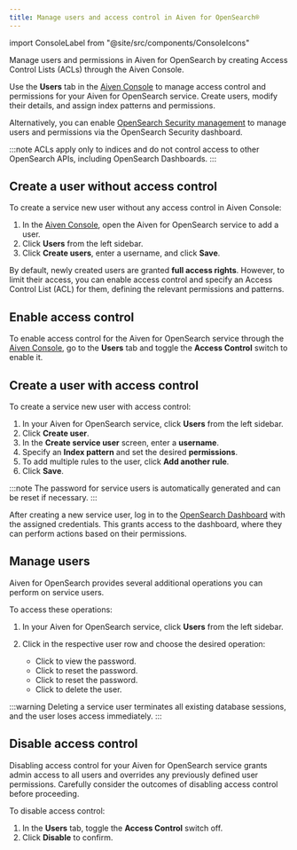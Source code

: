 ```yaml
---
title: Manage users and access control in Aiven for OpenSearch®
---
```

import ConsoleLabel from "@site/src/components/ConsoleIcons"

Manage users and permissions in Aiven for OpenSearch by creating Access Control Lists (ACLs) through the Aiven Console.

Use the **Users** tab in the [Aiven Console](https://console.aiven.io) to manage access
control and permissions for your Aiven for OpenSearch service. Create users, modify their
details, and assign index patterns and permissions.

Alternatively, you can enable
[OpenSearch Security management](/docs/products/opensearch/howto/enable-opensearch-security)
to manage users and permissions via the OpenSearch Security dashboard.

:::note
ACLs apply only to indices and do not control access to other OpenSearch APIs,
including OpenSearch Dashboards.
:::

## Create a user without access control

To create a service new user without any access control in Aiven
Console:

1.  In the [Aiven Console](https://console.aiven.io), open the Aiven for OpenSearch
    service to add a user.
1.  Click **Users** from the left sidebar.
1.  Click **Create users**, enter a username, and click **Save**.

By default, newly created users are granted **full access rights**.
However, to limit their access, you can enable access control and
specify an Access Control List (ACL) for them, defining the relevant
permissions and patterns.

## Enable access control

To enable access control for the Aiven for OpenSearch service through
the [Aiven Console](https://console.aiven.io), go to the **Users**
tab and toggle the **Access Control** switch to enable it.

## Create a user with access control

To create a service new user with access control:

1.  In your Aiven for OpenSearch service, click **Users** from the left
    sidebar.
1.  Click **Create user**.
1.  In the **Create service user** screen, enter a **username**.
1.  Specify an **Index pattern** and set the desired **permissions**.
1.  To add multiple rules to the user, click **Add another rule**.
1.  Click **Save**.

:::note
The password for service users is automatically generated and can be
reset if necessary.
:::

After creating a new service user, log in to the
[OpenSearch Dashboard](/docs/products/opensearch/dashboards) with the assigned
credentials. This grants access to the dashboard, where they can perform actions
based on their permissions.

## Manage users

Aiven for OpenSearch provides several additional operations you can perform on
service users.

To access these operations:

1. In your Aiven for OpenSearch service, click **Users** from the left sidebar.
1. Click <ConsoleLabel name="actions"/> in the respective user row and
   choose the desired operation:

   - Click <ConsoleLabel name="show password"/> to view the password.
   - Click <ConsoleLabel name="reset password"/> to reset the password.
   - Click <ConsoleLabel name="reset password"/> to reset the password.
   - Click <ConsoleLabel name="delete user"/> to delete the user.

:::warning
Deleting a service user terminates all existing database sessions, and the user
loses access immediately.
:::

## Disable access control

Disabling access control for your Aiven for OpenSearch service grants admin access to
all users and overrides any previously defined user
permissions. Carefully consider the outcomes of disabling access control
before proceeding.

To disable access control:

1.  In the **Users** tab, toggle the **Access Control** switch off.
1.  Click **Disable** to confirm.
